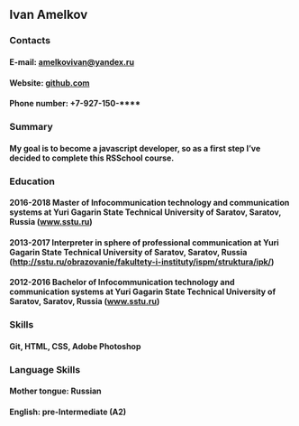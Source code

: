 ## Ivan Amelkov

### Contacts

#### E-mail: amelkovivan@yandex.ru
#### Website: [github.com](https://github.com/jonhmelkov)
#### Phone number: +7-927-150-****

### Summary

#### My goal is to become a javascript developer, so as a first step I’ve decided to complete this RSSchool course. 

### Education

#### 2016-2018   Master of Infocommunication technology and communication systems at Yuri Gagarin State Technical University of Saratov, Saratov, Russia (www.sstu.ru)
#### 2013-2017	Interpreter in sphere of professional communication at Yuri Gagarin State Technical University of Saratov, Saratov, Russia (http://sstu.ru/obrazovanie/fakultety-i-instituty/ispm/struktura/ipk/)	
#### 2012-2016	Bachelor of Infocommunication technology and communication systems at Yuri Gagarin State Technical University of Saratov, Saratov, Russia (www.sstu.ru) 

### Skills

#### Git, HTML, CSS, Adobe Photoshop

### Language Skills

#### Mother tongue: Russian
#### English: pre-Intermediate (A2)



